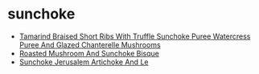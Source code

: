 # sunchoke

 * [Tamarind Braised Short Ribs With Truffle Sunchoke Puree Watercress Puree And Glazed Chanterelle Mushrooms](../../index/t/tamarind-braised-short-ribs-with-truffle-sunchoke-puree-watercress-puree-and-glazed-chanterelle-mushrooms-51192810.json)
 * [Roasted Mushroom And Sunchoke Bisque](../../index/r/roasted-mushroom-and-sunchoke-bisque.json)
 * [Sunchoke Jerusalem Artichoke And Le](../../index/s/sunchoke-jerusalem-artichoke-and-le.json)
